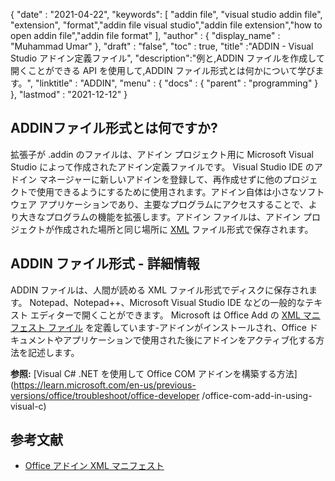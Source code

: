 {
  "date" : "2021-04-22",
  "keywords": [ "addin file", "visual studio addin file", "extension", "format","addin file visual studio","addin file extension","how to open addin file","addin file format" ],
  "author" : {
    "display_name" : "Muhammad Umar"
},
  "draft" : "false",
  "toc" : true,
  "title" :"ADDIN - Visual Studio アドイン定義ファイル",
  "description":"例と,ADDIN ファイルを作成して開くことができる API を使用して,ADDIN ファイル形式とは何かについて学びます。",
  "linktitle" : "ADDIN",
  "menu" : {
    "docs" : {
      "parent" : "programming"
}
},
  "lastmod" : "2021-12-12"
}

## ADDINファイル形式とは何ですか?

拡張子が .addin のファイルは、アドイン プロジェクト用に Microsoft Visual Studio によって作成されたアドイン定義ファイルです。 Visual Studio IDE のアドイン マネージャーに新しいアドインを登録して、再作成せずに他のプロジェクトで使用できるようにするために使用されます。アドイン自体は小さなソフトウェア アプリケーションであり、主要なプログラムにアクセスすることで、より大きなプログラムの機能を拡張します。アドイン ファイルは、アドイン プロジェクトが作成された場所と同じ場所に [XML](/web/xml/) ファイル形式で保存されます。

## ADDIN ファイル形式 - 詳細情報

ADDIN ファイルは、人間が読める XML ファイル形式でディスクに保存されます。 Notepad、Notepad++、Microsoft Visual Studio IDE などの一般的なテキスト エディターで開くことができます。 Microsoft は Office Add の [XML マニフェスト ファイル](https://learn.microsoft.com/en-us/office/dev/add-ins/develop/add-in-manifests?tabs=tabid-1) を定義しています-アドインがインストールされ、Office ドキュメントやアプリケーションで使用された後にアドインをアクティブ化する方法を記述します。

**参照:** [Visual C# .NET を使用して Office COM アドインを構築する方法](https://learn.microsoft.com/en-us/previous-versions/office/troubleshoot/office-developer /office-com-add-in-using-visual-c)

## 参考文献

* [Office アドイン XML マニフェスト](https://learn.microsoft.com/en-us/office/dev/add-ins/develop/add-in-manifests?tabs=tabid-1)

